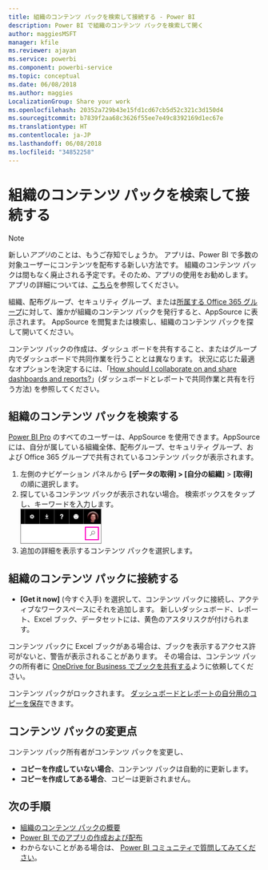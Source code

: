 ```yaml
---
title: 組織のコンテンツ パックを検索して接続する - Power BI
description: Power BI で組織のコンテンツ パックを検索して開く
author: maggiesMSFT
manager: kfile
ms.reviewer: ajayan
ms.service: powerbi
ms.component: powerbi-service
ms.topic: conceptual
ms.date: 06/08/2018
ms.author: maggies
LocalizationGroup: Share your work
ms.openlocfilehash: 20352a729b43e15fd1cd67cb5d52c321c3d150d4
ms.sourcegitcommit: b7839f2aa68c3626f55ee7e49c8392169d1ec67e
ms.translationtype: HT
ms.contentlocale: ja-JP
ms.lasthandoff: 06/08/2018
ms.locfileid: "34852258"
---
```

# <a name="find-and-connect-to-an-organizational-content-pack"></a>組織のコンテンツ パックを検索して接続する
> [!NOTE]
> 新しい*アプリ*のことは、もうご存知でしょうか。 アプリは、Power BI で多数の対象ユーザーにコンテンツを配布する新しい方法です。 組織のコンテンツ パックは間もなく廃止される予定です。そのため、アプリの使用をお勧めします。 アプリの詳細については、[こちら](service-install-use-apps.md)を参照してください。
> 
> 

組織、配布グループ、セキュリティ グループ、または[所属する Office 365 グループ](https://support.office.com/article/Create-a-group-in-Office-365-7124dc4c-1de9-40d4-b096-e8add19209e9)に対して、誰かが組織のコンテンツ パックを発行すると、AppSource に表示されます。  AppSource を閲覧または検索し、組織のコンテンツ パックを探して開いてください。

コンテンツ パックの作成は、ダッシュ ボードを共有すること、またはグループ内でダッシュボードで共同作業を行うこととは異なります。 状況に応じた最適なオプションを決定するには、「[How should I collaborate on and share dashboards and reports?](service-how-to-collaborate-distribute-dashboards-reports.md)」(ダッシュボードとレポートで共同作業と共有を行う方法) を参照してください。

## <a name="find-an-organizational-content-pack"></a>組織のコンテンツ パックを検索する
[Power BI Pro](https://powerbi.microsoft.com/pricing) のすべてのユーザーは、AppSource を使用できます。AppSource には、自分が属している組織全体、配布グループ、セキュリティ グループ、および Office 365 グループで共有されているコンテンツ パックが表示されます。  

1. 左側のナビゲーション パネルから **[データの取得] \> [自分の組織]** \> **[取得]** の順に選択します。
2. 探しているコンテンツ パックが表示されない場合。 検索ボックスをタップし、キーワードを入力します。  
    ![](media/service-organizational-content-pack-find-and-open/cp_searchbox.png)
3. 追加の詳細を表示するコンテンツ パックを選択します。

## <a name="connect-to-an-organizational-content-pack"></a>組織のコンテンツ パックに接続する
* **[Get it now]** (今すぐ入手) を選択して、コンテンツ パックに接続し、アクティブなワークスペースにそれを追加します。 新しいダッシュボード、レポート、Excel ブック、データセットには、黄色のアスタリスクが付けられます。

コンテンツ パックに Excel ブックがある場合は、ブックを表示するアクセス許可がないと、警告が表示されることがあります。 その場合は、コンテンツ パックの所有者に [OneDrive for Business でブックを共有する](https://support.office.com/en-us/article/Share-documents-or-folders-in-Office-365-1fe37332-0f9a-4719-970e-d2578da4941c)ように依頼してください。 

コンテンツ パックがロックされます。 [ダッシュボードとレポートの自分用のコピーを保存](service-organizational-content-pack-copy-refresh-access.md)できます。 

## <a name="changes-to-the-content-pack"></a>コンテンツ パックの変更点
コンテンツ パック所有者がコンテンツ パックを変更し、 

* **コピーを作成していない場合**、コンテンツ パックは自動的に更新します。
* **コピーを作成してある場合**、コピーは更新されません。 

## <a name="next-steps"></a>次の手順
* [組織のコンテンツ パックの概要](service-organizational-content-pack-introduction.md)  
* [Power BI でのアプリの作成および配布](service-create-distribute-apps.md)
* わからないことがある場合は、 [Power BI コミュニティで質問してみてください](http://community.powerbi.com/)。

